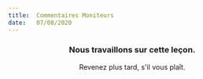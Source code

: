 ```yaml
---
title:  Commentaires Moniteurs
date:   07/08/2020
---
```


### <center>Nous travaillons sur cette leçon.</center>
<center>Revenez plus tard, s'il vous plaît.</center>